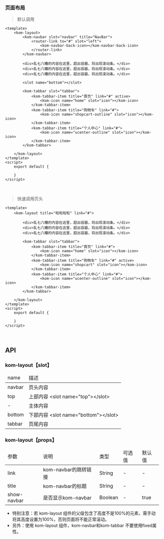 ### 页面布局

> 默认调用

```
<template>
    <kom-layout>
        <kom-navbar slot="navbar" title="NavBar">
            <router-link to="#" slot="left">
                <kom-navbar-back-icon></kom-navbar-back-icon>
            </router-link>
        </kom-navbar>

        <div>乱七八糟的内容在这里，超出容器，将出现滚动条。</div>
        <div>乱七八糟的内容在这里，超出容器，将出现滚动条。</div>
        <div>乱七八糟的内容在这里，超出容器，将出现滚动条。</div>

        <slot name="bottom"></slot>

        <kom-tabbar slot="tabbar">
            <kom-tabbar-item title="首页" link="#" active>
                <kom-icon name="home" slot="icon"></kom-icon>
            </kom-tabbar-item>
            <kom-tabbar-item title="购物车" link="#">
                <kom-icon name="shopcart-outline" slot="icon"></kom-icon>
            </kom-tabbar-item>
            <kom-tabbar-item title="个人中心" link="#">
                <kom-icon name="ucenter-outline" slot="icon"></kom-icon>
            </kom-tabbar-item>
        </kom-tabbar>

    </kom-layout>
</template>
<script>
    export default {

    }
</script>
```

<br/>

> 快速调用页头

```
<template>
    <kom-layout title="啦啦啦啦" link="#">
        
        <div>乱七八糟的内容在这里，超出容器，将出现滚动条。</div>
        <div>乱七八糟的内容在这里，超出容器，将出现滚动条。</div>
        <div>乱七八糟的内容在这里，超出容器，将出现滚动条。</div>

        <kom-tabbar slot="tabbar">
            <kom-tabbar-item title="首页" link="#">
                <kom-icon name="home" slot="icon"></kom-icon>
            </kom-tabbar-item>
            <kom-tabbar-item title="购物车" link="#" active>
                <kom-icon name="shopcart" slot="icon"></kom-icon>
            </kom-tabbar-item>
            <kom-tabbar-item title="个人中心" link="#">
                <kom-icon name="ucenter-outline" slot="icon"></kom-icon>
            </kom-tabbar-item>
        </kom-tabbar>

    </kom-layout>
</template>
<script>
    export default {

    }
</script>
```

<br/>

<h2>API</h2>
<h3><strong>kom-layout</strong>【slot】</h3>
<div class="table">
    <table>
        <thead>
        <tr>
            <td>name</td>
            <td>描述</td>
        </tr>
        </thead>
        <tbody>
        <tr>
            <td>navbar</td>
            <td>页头内容</td>
        </tr>
        <tr>
            <td>top</td>
            <td>上部内容 &lt;slot name="top"&gt;&lt;/slot&gt;</td>
        </tr>
        <tr>
            <td>-</td>
            <td>主体内容</td>
        </tr>
        <tr>
            <td>bottom</td>
            <td>下部内容 &lt;slot name="bottom"&gt;&lt;/slot&gt;</td>
        </tr>
        <tr>
            <td>tabbar</td>
            <td>页尾内容</td>
        </tr>
        </tbody>
    </table>
</div>
<h3><strong>kom-layout</strong>【props】</h3>
<div class="table">
    <table>
        <thead>
        <tr>
            <td>参数</td>
            <td>说明</td>
            <td>类型</td>
            <td>可选值</td>
            <td>默认值</td>
        </tr>
        </thead>
        <tbody>
        <tr>
            <td>link</td>
            <td>kom-navbar的跳转链接</td>
            <td>String</td>
            <td>-</td>
            <td>-</td>
        </tr>
        <tr>
            <td>title</td>
            <td>kom-navbar的标题</td>
            <td>String</td>
            <td>-</td>
            <td>-</td>
        </tr>
        <tr>
            <td>show-navbar</td>
            <td>是否显示kom-navbar</td>
            <td>Boolean</td>
            <td>-</td>
            <td>true</td>
        </tr>
        </tbody>
    </table>
</div>

- 特别注意：若 kom-layout 组件的父级包含了高度不是100%的元素，需手动将其高度设置为100%，否则页面将不能正常滚动。
- 另外：使用 kom-layout 组件，kom-navbar和kom-tabbar 不要使用fixed属性。


